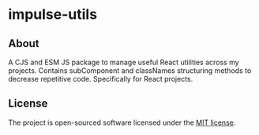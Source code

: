 # impulse-utils

## About

A CJS and ESM JS package to manage useful React utilities across my projects. Contains subComponent and classNames structuring methods to decrease repetitive code. Specifically for React projects.
## License

The project is open-sourced software licensed under the [MIT license](https://opensource.org/licenses/MIT).
